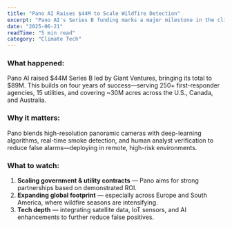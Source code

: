 ```yaml
---
title: "Pano AI Raises $44M to Scale Wildfire Detection"
excerpt: "Pano AI's Series B funding marks a major milestone in the climate-tech space, combining panoramic imaging and real-time AI to detect and manage wildfires."
date: "2025-06-21"
readTime: "5 min read"
category: "Climate Tech"
---
```



### What happened:

Pano AI raised $44M Series B led by Giant Ventures, bringing its total to $89M. This builds on four years of success—serving 250+ first-responder agencies, 15 utilities, and covering ~30M acres across the U.S., Canada, and Australia.

### Why it matters:

Pano blends high-resolution panoramic cameras with deep-learning algorithms, real-time smoke detection, and human analyst verification to reduce false alarms—deploying in remote, high-risk environments.

### What to watch:

1. **Scaling government & utility contracts** — Pano aims for strong partnerships based on demonstrated ROI.  
2. **Expanding global footprint** — especially across Europe and South America, where wildfire seasons are intensifying.  
3. **Tech depth** — integrating satellite data, IoT sensors, and AI enhancements to further reduce false positives.
